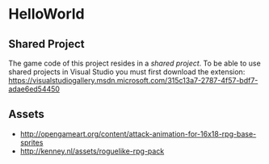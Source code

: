 HelloWorld
==========


Shared Project
--------------

The game code of this project resides in a _shared project_. To be able to use shared projects in Visual Studio you must first download the extension: https://visualstudiogallery.msdn.microsoft.com/315c13a7-2787-4f57-bdf7-adae6ed54450


Assets
------

 * http://opengameart.org/content/attack-animation-for-16x18-rpg-base-sprites
 * http://kenney.nl/assets/roguelike-rpg-pack
